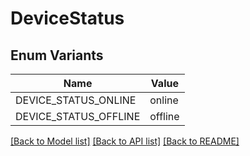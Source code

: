 # DeviceStatus

## Enum Variants

| Name | Value |
|---- | -----|
| DEVICE_STATUS_ONLINE | online |
| DEVICE_STATUS_OFFLINE | offline |


[[Back to Model list]](../README.md#documentation-for-models) [[Back to API list]](../README.md#documentation-for-api-endpoints) [[Back to README]](../README.md)


